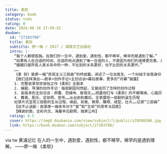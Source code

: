 ```yaml
---
title: 柔软
category: book
status: todo
rating: 0
date: 2024-06-16 17:59:52
douban:
  id: "27103798"
  title: 柔软
  subtitle: 廖一梅 / 2017 / 湖南文艺出版社
  intro: |-
    “每个人都很孤独。在我们的一生中，遇到爱，遇到性，都不稀罕，稀罕的是遇到了解。”
    “如果有人在合适的时间、合适的地点遇到了唯一合适的人，不是因为他们的道德更完善，只是因为他们更幸运。”
    “婚姻只是所有人类关系中的一种，不比别的关系更好，也不比别的关系更坏。”
    ……
    《柔 软》是廖一梅“悲观主义三部曲”的终结篇，讲述了一位女医生、一个纠结于自我身份认同的年轻人，他们对生活、对生命发出的提问和思考。
    【我们这样演出——剧本+创作手记+主创访谈+幕后故事，更多的“内幕”披露】
    1. 完整收录惊世骇俗之作《柔软》全剧本
    2. 编剧、导演的创作手记：每部剧因何而起，又是经历了怎样的创作过程
    3. 各版本的主创访谈：郝蕾、范植伟、詹瑞文……袒露他们与《柔软》的不解情缘、心路历程和相互成就
    4. 舞美、配乐、定妆照、宣传……从台前到幕后，全景展现一部剧的诞生历程
    纪录片式呈现三部剧的生长过程，缘起、初衷、萌芽、雕琢、成型、壮大……记录“三部曲” 的每一个珍贵节点
    【远不止话剧：收录廖一梅多年对于“爱”和“生命”的思考与回答】
    【精装封面，全彩内文，海量罕见剧照，独家公布】
  rating: 8.5
  cover: https://img9.doubanio.com/view/subject/l/public/s29508506.jpg
  link: https://book.douban.com/subject/27103798/
---
```


via tw 黄浦记忆 在人的一生中，遇到爱，遇到性，都不稀罕，稀罕的是遇到理解。
——廖一梅 《柔软》